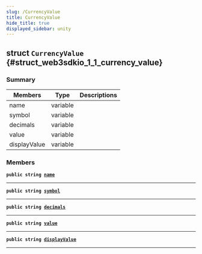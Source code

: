 ```yaml
---
slug: /CurrencyValue
title: CurrencyValue
hide_title: true
displayed_sidebar: unity
---
```


## struct `CurrencyValue` {#struct_web3sdkio_1_1_currency_value}

### Summary

| Members | Type | Descriptions |
| ------- | ---- | ------------ |
| name | variable |  |
| symbol | variable |  |
| decimals | variable |  |
| value | variable |  |
| displayValue | variable |  |

### Members

**`public string `[`name`](#struct_web3sdkio_1_1_currency_value_1ac33046105d8e1998b42f6b6069310053)**

---

**`public string `[`symbol`](#struct_web3sdkio_1_1_currency_value_1afc8fb23264dca1a13fb5f554ba734b81)**

---

**`public string `[`decimals`](#struct_web3sdkio_1_1_currency_value_1a818c5ee6adf149ce72be0ef16b8c0179)**

---

**`public string `[`value`](#struct_web3sdkio_1_1_currency_value_1a5e7d1d5d0f0e8b3303508bfa67bba82a)**

---

**`public string `[`displayValue`](#struct_web3sdkio_1_1_currency_value_1a8fe2ca9ff5a00167aae223eaeb215a58)**

---
